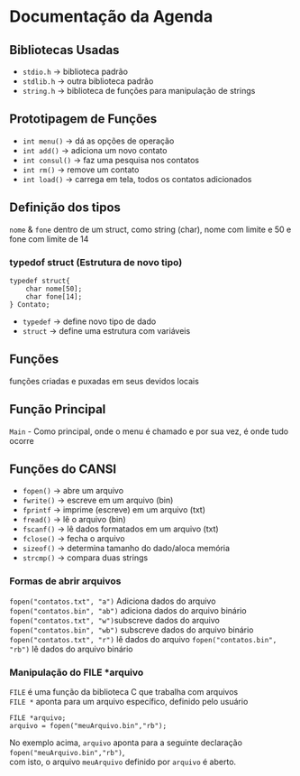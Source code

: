 # Documentação da Agenda

## Bibliotecas Usadas 

* `stdio.h` -> biblioteca padrão
* `stdlib.h` -> outra biblioteca padrão 
* `string.h` -> biblioteca de funções para manipulação de strings

## Prototipagem de Funções

* `int menu()` -> dá as opções de operação 
* `int add()` -> adiciona um novo contato
* `int consul()` -> faz uma pesquisa nos contatos
* `int rm()` -> remove um contato
* `int load()` -> carrega em tela, todos os contatos adicionados

## Definição dos tipos

`nome` & `fone` dentro de um struct, como string (char), nome com limite e 50 e fone com limite de 14

### typedof struct (Estrutura de novo tipo)
```
typedef struct{
    char nome[50];
    char fone[14];
} Contato;
```
* `typedef` -> define novo tipo de dado
* `struct` -> define uma estrutura com variáveis

## Funções

funções criadas e puxadas em seus devidos locais

## Função Principal

`Main` - Como principal, onde o menu é chamado e por sua vez, é onde tudo ocorre

## Funções do CANSI

* `fopen()` -> abre um arquivo 
* `fwrite()` -> escreve em um arquivo (bin)
* `fprintf` -> imprime (escreve) em um arquivo (txt)
* `fread()` -> lê o arquivo (bin)
* `fscanf()` -> lê dados formatados em um arquivo (txt)
* `fclose()` -> fecha o arquivo
* `sizeof()` -> determina tamanho do dado/aloca memória
* `strcmp()` -> compara duas strings

### Formas de abrir arquivos

```fopen("contatos.txt", "a")``` Adiciona dados do arquivo
```fopen("contatos.bin", "ab")``` adiciona dados do arquivo binário
```fopen("contatos.txt", "w")```subscreve dados do arquivo
```fopen("contatos.bin", "wb")``` subscreve dados do arquivo binário
```fopen("contatos.txt", "r")``` lê dados do arquivo
```fopen("contatos.bin", "rb")``` lê dados do arquivo binário

### Manipulação do FILE *arquivo

`FILE` é uma função da biblioteca C que trabalha com arquivos<br>
`FILE *` aponta para um arquivo específico, definido pelo usuário<br>

```
FILE *arquivo;
arquivo = fopen("meuArquivo.bin","rb");
```

No exemplo acima, `arquivo` aponta para a seguinte declaração `fopen("meuArquivo.bin","rb")`, <br>
com isto, o arquivo `meuArquivo` definido por `arquivo` é aberto.
